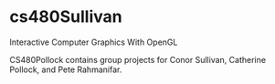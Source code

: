 # cs480Sullivan
Interactive Computer Graphics With OpenGL

CS480Pollock contains group projects for Conor Sullivan, Catherine Pollock, and Pete Rahmanifar.
